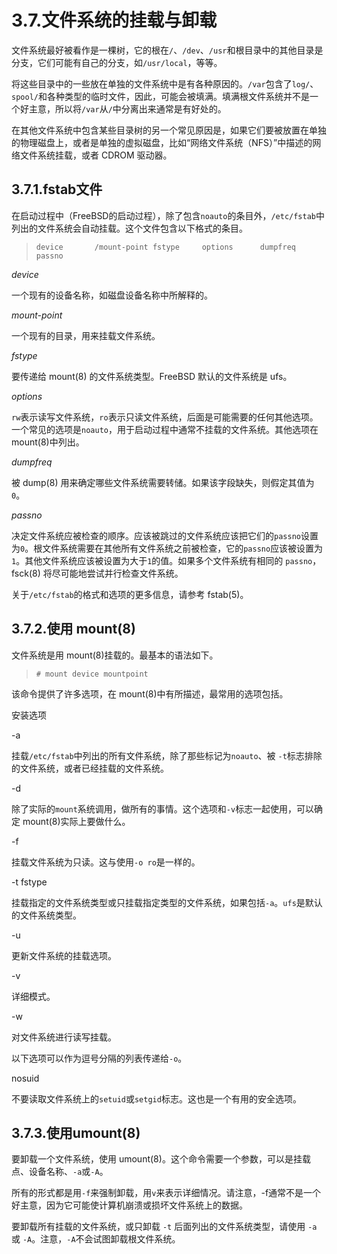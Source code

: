 # 3.7.文件系统的挂载与卸载

文件系统最好被看作是一棵树，它的根在`/`、`/dev`、`/usr`和根目录中的其他目录是分支，它们可能有自己的分支，如`/usr/local`，等等。

将这些目录中的一些放在单独的文件系统中是有各种原因的。`/var`包含了`log/`、`spool/`和各种类型的临时文件，因此，可能会被填满。填满根文件系统并不是一个好主意，所以将`/var`从`/`中分离出来通常是有好处的。

在其他文件系统中包含某些目录树的另一个常见原因是，如果它们要被放置在单独的物理磁盘上，或者是单独的虚拟磁盘，比如“网络文件系统（NFS）”中描述的网络文件系统挂载，或者 CDROM 驱动器。

## 3.7.1.fstab文件

在启动过程中（FreeBSD的启动过程），除了包含`noauto`的条目外，`/etc/fstab`中列出的文件系统会自动挂载。这个文件包含以下格式的条目。

>```
>device       /mount-point fstype     options      dumpfreq     passno
>```

*device*

一个现有的设备名称，如磁盘设备名称中所解释的。

*mount-point*

一个现有的目录，用来挂载文件系统。

*fstype*

要传递给 mount(8) 的文件系统类型。FreeBSD 默认的文件系统是 ufs。

*options*

`rw`表示读写文件系统，`ro`表示只读文件系统，后面是可能需要的任何其他选项。一个常见的选项是`noauto`，用于启动过程中通常不挂载的文件系统。其他选项在 mount(8)中列出。

*dumpfreq*

被 dump(8) 用来确定哪些文件系统需要转储。如果该字段缺失，则假定其值为`0`。

*passno*

决定文件系统应被检查的顺序。应该被跳过的文件系统应该把它们的`passno`设置为`0`。根文件系统需要在其他所有文件系统之前被检查，它的`passno`应该被设置为`1`。其他文件系统应该被设置为大于`1`的值。如果多个文件系统有相同的 `passno`，fsck(8) 将尽可能地尝试并行检查文件系统。

关于`/etc/fstab`的格式和选项的更多信息，请参考 fstab(5)。

## 3.7.2.使用 mount(8)

文件系统是用 mount(8)挂载的。最基本的语法如下。

>```
># mount device mountpoint
>```
>
该命令提供了许多选项，在 mount(8)中有所描述，最常用的选项包括。

安装选项

-a

挂载`/etc/fstab`中列出的所有文件系统，除了那些标记为`noauto`、被 `-t`标志排除的文件系统，或者已经挂载的文件系统。

-d

除了实际的`mount`系统调用，做所有的事情。这个选项和`-v`标志一起使用，可以确定 mount(8)实际上要做什么。

-f

挂载文件系统为只读。这与使用`-o ro`是一样的。

-t fstype

挂载指定的文件系统类型或只挂载指定类型的文件系统，如果包括`-a`。`ufs`是默认的文件系统类型。

-u

更新文件系统的挂载选项。

-v

详细模式。

-w

对文件系统进行读写挂载。

以下选项可以作为逗号分隔的列表传递给`-o`。

nosuid

不要读取文件系统上的`setuid`或`setgid`标志。这也是一个有用的安全选项。

## 3.7.3.使用umount(8)

要卸载一个文件系统，使用 umount(8)。这个命令需要一个参数，可以是挂载点、设备名称、`-a`或`-A`。

所有的形式都是用`-f`来强制卸载，用`v`来表示详细情况。请注意，-f通常不是一个好主意，因为它可能使计算机崩溃或损坏文件系统上的数据。

要卸载所有挂载的文件系统，或只卸载 `-t` 后面列出的文件系统类型，请使用 `-a` 或 `-A`。注意，`-A`不会试图卸载根文件系统。

